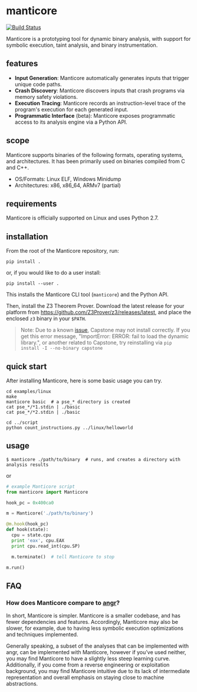 # manticore

[![Build Status](https://travis-ci.com/trailofbits/manticore.svg?token=m4YsYkGcyttTxRXGVHMr&branch=master)](https://travis-ci.com/trailofbits/manticore)

Manticore is a prototyping tool for dynamic binary analysis, with support for
symbolic execution, taint analysis, and binary instrumentation.

## features

- **Input Generation**: Manticore automatically generates inputs that trigger
  unique code paths.
- **Crash Discovery**: Manticore discovers inputs that crash programs via
memory safety violations.
- **Execution Tracing**: Manticore records an instruction-level trace of the
  program's execution for each generated input.
- **Programmatic Interface** (beta): Manticore exposes programmatic access
  to its analysis engine via a Python API.

## scope

Manticore supports binaries of the following formats, operating systems, and
architectures. It has been primarily used on binaries compiled from C and C++.

- OS/Formats: Linux ELF, Windows Minidump
- Architectures: x86, x86_64, ARMv7 (partial)

## requirements

Manticore is officially supported on Linux and uses Python 2.7.

## installation

From the root of the Manticore repository, run:

```
pip install .
````

or, if you would like to do a user install:

```
pip install --user .
```

This installs the Manticore CLI tool (`manticore`) and the Python API.

Then, install the Z3 Theorem Prover. Download the latest release for your
platform from https://github.com/Z3Prover/z3/releases/latest, and place the
enclosed `z3` binary in your `$PATH`.

> Note: Due to a known [issue](https://github.com/aquynh/capstone/issues/445),
  Capstone may not install correctly. If you get this error message,
  "ImportError: ERROR: fail to load the dynamic library.", or another related
  to Capstone, try reinstalling via `pip install -I --no-binary capstone`

## quick start

After installing Manticore, here is some basic usage you can try.

```
cd examples/linux
make
manticore basic  # a pse_* directory is created
cat pse_*/*1.stdin | ./basic
cat pse_*/*2.stdin | ./basic

cd ../script
python count_instructions.py ../linux/helloworld
```

## usage

```
$ manticore ./path/to/binary  # runs, and creates a directory with analysis results
```

or

```python
# example Manticore script
from manticore import Manticore

hook_pc = 0x400ca0

m = Manticore('./path/to/binary')

@m.hook(hook_pc)
def hook(state):
  cpu = state.cpu
  print 'eax', cpu.EAX
  print cpu.read_int(cpu.SP)

  m.terminate()  # tell Manticore to stop

m.run()
```

## FAQ

### How does Manticore compare to [angr](http://angr.io)?

In short, Manticore is simpler. Manticore is a smaller codebase, and has fewer
dependencies and features. Accordingly, Manticore may also be slower,
for example, due to having less symbolic execution optimizations and techniques
implemented.

Generally speaking, a subset of the analyses that can be implemented with angr,
can be implemented with Manticore, however if you’ve used neither, you may find
Manticore to have a slightly less steep learning curve. Additionally, if you
come from a reverse engineering or exploitation background, you may find
Manticore intuitive due to its lack of intermediate representation and overall
emphasis on staying close to machine abstractions.



